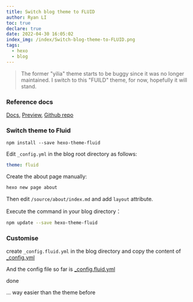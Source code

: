 ```yaml
---
title: Switch blog theme to FLUID
author: Ryan LI
toc: true
declare: true
date: 2022-04-30 16:05:02
index_img: /index/Switch-blog-theme-to-FLUID.png
tags:
  - hexo
  - blog
---
```


> The former "yilia" theme starts to be buggy since it was no longer maintained. I switch to this "FUILD" theme, for now, hopefully it will stand.

<!-- more -->

### Reference docs

[Docs](https://hexo.fluid-dev.com/docs/en/), [Preview](https://hexo.fluid-dev.com/posts/fluid-hitokoto/), [Github repo](https://github.com/fluid-dev/hexo-theme-fluid)

### Switch theme to Fluid

```shell
npm install --save hexo-theme-fluid
```

Edit `_config.yml` in the blog root directory as follows:

```yaml
theme: fluid
```

Create the about page manually:

```bash
hexo new page about
```

Then edit `/source/about/index.md` and add `layout` attribute.

Execute the command in your blog directory：

```bash
npm update --save hexo-theme-fluid
```

### Customise

create `_config.fluid.yml` in the blog directory and copy the content of [_config.yml](https://github.com/fluid-dev/hexo-theme-fluid/blob/master/_config.yml)

And the config file so far is [_config.fluid.yml](https://github.com/DaydreamAtNight/self_blog_hexo_backup/blob/main/_config.fluid.yml)

done

... way easier than the theme before
